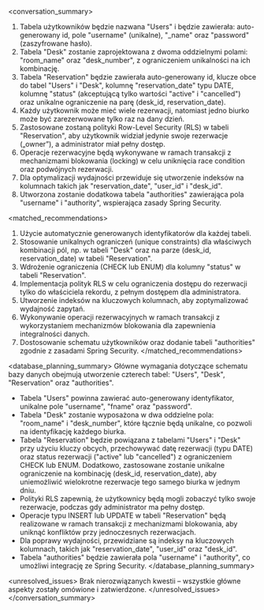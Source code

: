 <conversation_summary>
<decisions>
1. Tabela użytkowników będzie nazwana "Users" i będzie zawierała: auto-generowany id, pole "username" (unikalne), "_name" oraz "password" (zaszyfrowane hasło).  
2. Tabela "Desk" zostanie zaprojektowana z dwoma oddzielnymi polami: "room_name" oraz "desk_number", z ograniczeniem unikalności na ich kombinację.  
3. Tabela "Reservation" będzie zawierała auto-generowany id, klucze obce do tabel "Users" i "Desk", kolumnę "reservation_date" typu DATE, kolumnę "status" (akceptującą tylko wartości "active" i "cancelled") oraz unikalne ograniczenie na parę (desk_id, reservation_date).  
4. Każdy użytkownik może mieć wiele rezerwacji, natomiast jedno biurko może być zarezerwowane tylko raz na dany dzień.  
5. Zastosowane zostaną polityki Row-Level Security (RLS) w tabeli "Reservation", aby użytkownik widział jedynie swoje rezerwacje („owner”), a administrator miał pełny dostęp.  
6. Operacje rezerwacyjne będą wykonywane w ramach transakcji z mechanizmami blokowania (locking) w celu uniknięcia race condition oraz podwójnych rezerwacji.  
7. Dla optymalizacji wydajności przewiduje się utworzenie indeksów na kolumnach takich jak "reservation_date", "user_id" i "desk_id".  
8. Utworzona zostanie dodatkowa tabela "authorities" zawierająca pola "username" i "authority", wspierająca zasady Spring Security.
</decisions>

<matched_recommendations>
1. Użycie automatycznie generowanych identyfikatorów dla każdej tabeli.  
2. Stosowanie unikalnych ograniczeń (unique constraints) dla właściwych kombinacji pól, np. w tabeli "Desk" oraz na parze (desk_id, reservation_date) w tabeli "Reservation".  
3. Wdrożenie ograniczenia (CHECK lub ENUM) dla kolumny "status" w tabeli "Reservation".  
4. Implementacja polityk RLS w celu ograniczenia dostępu do rezerwacji tylko do właściciela rekordu, z pełnym dostępem dla administratora.  
5. Utworzenie indeksów na kluczowych kolumnach, aby zoptymalizować wydajność zapytań.  
6. Wykonywanie operacji rezerwacyjnych w ramach transakcji z wykorzystaniem mechanizmów blokowania dla zapewnienia integralności danych.  
7. Dostosowanie schematu użytkowników oraz dodanie tabeli "authorities" zgodnie z zasadami Spring Security.
</matched_recommendations>

<database_planning_summary>
Główne wymagania dotyczące schematu bazy danych obejmują utworzenie czterech tabel: "Users", "Desk", "Reservation" oraz "authorities".  
- Tabela "Users" powinna zawierać auto-generowany identyfikator, unikalne pole "username", "fname" oraz "password".  
- Tabela "Desk" zostanie wyposażona w dwa oddzielne pola: "room_name" i "desk_number", które łącznie będą unikalne, co pozwoli na identyfikację każdego biurka.  
- Tabela "Reservation" będzie powiązana z tabelami "Users" i "Desk" przy użyciu kluczy obcych, przechowywać datę rezerwacji (typu DATE) oraz status rezerwacji ("active" lub "cancelled") z ograniczeniem CHECK lub ENUM. Dodatkowo, zastosowane zostanie unikalne ograniczenie na kombinację (desk_id, reservation_date), aby uniemożliwić wielokrotne rezerwacje tego samego biurka w jednym dniu.  
- Polityki RLS zapewnią, że użytkownicy będą mogli zobaczyć tylko swoje rezerwacje, podczas gdy administrator ma pełny dostęp.  
- Operacje typu INSERT lub UPDATE w tabeli "Reservation" będą realizowane w ramach transakcji z mechanizmami blokowania, aby uniknąć konfliktów przy jednoczesnych rezerwacjach.  
- Dla poprawy wydajności, przewidziane są indeksy na kluczowych kolumnach, takich jak "reservation_date", "user_id" oraz "desk_id".  
- Tabela "authorities" będzie zawierała pola "username" i "authority", co umożliwi integrację ze Spring Security.
</database_planning_summary>

<unresolved_issues>
Brak nierozwiązanych kwestii – wszystkie główne aspekty zostały omówione i zatwierdzone.
</unresolved_issues>
</conversation_summary>
